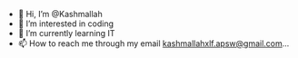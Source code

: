 - 👋 Hi, I’m @Kashmallah
- 👀 I’m interested in coding 
- 🌱 I’m currently learning IT
- 📫 How to reach me through my email kashmallahxlf.apsw@gmail.com...
<!---
Kashmallah/Kashmallah is a ✨ special ✨ repository because its `README.md` (this file) appears on your GitHub profile.
You can click the Preview link to take a look at your changes.
--->
